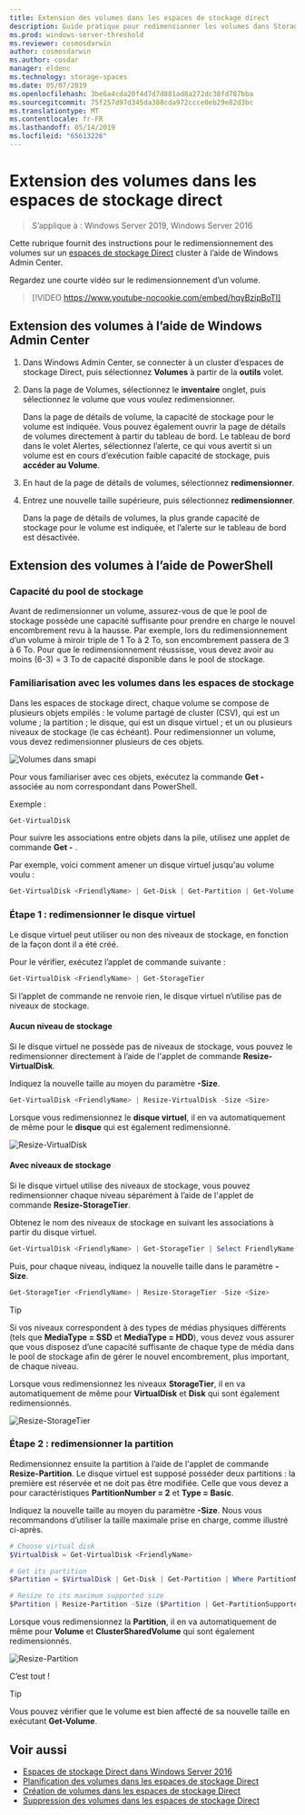 ```yaml
---
title: Extension des volumes dans les espaces de stockage direct
description: Guide pratique pour redimensionner les volumes dans Storage Spaces Direct using Windows Admin Center et PowerShell.
ms.prod: windows-server-threshold
ms.reviewer: cosmosdarwin
author: cosmosdarwin
ms.author: cosdar
manager: eldenc
ms.technology: storage-spaces
ms.date: 05/07/2019
ms.openlocfilehash: 3be6a4cda20f4d7d7d881ad8a272dc38fd787bba
ms.sourcegitcommit: 75f257d97d345da388cda972ccce0eb29e82d3bc
ms.translationtype: MT
ms.contentlocale: fr-FR
ms.lasthandoff: 05/14/2019
ms.locfileid: "65613226"
---
```

# <a name="extending-volumes-in-storage-spaces-direct"></a>Extension des volumes dans les espaces de stockage direct
> S’applique à : Windows Server 2019, Windows Server 2016

Cette rubrique fournit des instructions pour le redimensionnement des volumes sur un [espaces de stockage Direct](storage-spaces-direct-overview.md) cluster à l’aide de Windows Admin Center.

Regardez une courte vidéo sur le redimensionnement d’un volume.

> [!VIDEO https://www.youtube-nocookie.com/embed/hqyBzipBoTI]

## <a name="extending-volumes-using-windows-admin-center"></a>Extension des volumes à l’aide de Windows Admin Center

1. Dans Windows Admin Center, se connecter à un cluster d’espaces de stockage Direct, puis sélectionnez **Volumes** à partir de la **outils** volet.
2. Dans la page de Volumes, sélectionnez le **inventaire** onglet, puis sélectionnez le volume que vous voulez redimensionner.

    Dans la page de détails de volume, la capacité de stockage pour le volume est indiquée. Vous pouvez également ouvrir la page de détails de volumes directement à partir du tableau de bord. Le tableau de bord dans le volet Alertes, sélectionnez l’alerte, ce qui vous avertit si un volume est en cours d’exécution faible capacité de stockage, puis **accéder au Volume**.

4. En haut de la page de détails de volumes, sélectionnez **redimensionner**.
5. Entrez une nouvelle taille supérieure, puis sélectionnez **redimensionner**.

    Dans la page de détails de volumes, la plus grande capacité de stockage pour le volume est indiquée, et l’alerte sur le tableau de bord est désactivée.

## <a name="extending-volumes-using-powershell"></a>Extension des volumes à l’aide de PowerShell

### <a name="capacity-in-the-storage-pool"></a>Capacité du pool de stockage

Avant de redimensionner un volume, assurez-vous de que le pool de stockage possède une capacité suffisante pour prendre en charge le nouvel encombrement revu à la hausse. Par exemple, lors du redimensionnement d’un volume à miroir triple de 1 To à 2 To, son encombrement passera de 3 à 6 To. Pour que le redimensionnement réussisse, vous devez avoir au moins (6-3) = 3 To de capacité disponible dans le pool de stockage.

### <a name="familiarity-with-volumes-in-storage-spaces"></a>Familiarisation avec les volumes dans les espaces de stockage

Dans les espaces de stockage direct, chaque volume se compose de plusieurs objets empilés : le volume partagé de cluster (CSV), qui est un volume ; la partition ; le disque, qui est un disque virtuel ; et un ou plusieurs niveaux de stockage (le cas échéant). Pour redimensionner un volume, vous devez redimensionner plusieurs de ces objets.

![Volumes dans smapi](media/resize-volumes/volumes-in-smapi.png)

Pour vous familiariser avec ces objets, exécutez la commande **Get -** associée au nom correspondant dans PowerShell.

Exemple :

```PowerShell
Get-VirtualDisk
```

Pour suivre les associations entre objets dans la pile, utilisez une applet de commande **Get -** .

Par exemple, voici comment amener un disque virtuel jusqu'au volume voulu :

```PowerShell
Get-VirtualDisk <FriendlyName> | Get-Disk | Get-Partition | Get-Volume 
```

### <a name="step-1--resize-the-virtual-disk"></a>Étape 1 : redimensionner le disque virtuel

Le disque virtuel peut utiliser ou non des niveaux de stockage, en fonction de la façon dont il a été créé.

Pour le vérifier, exécutez l’applet de commande suivante :

```PowerShell
Get-VirtualDisk <FriendlyName> | Get-StorageTier 
```

Si l’applet de commande ne renvoie rien, le disque virtuel n’utilise pas de niveaux de stockage.

#### <a name="no-storage-tiers"></a>Aucun niveau de stockage

Si le disque virtuel ne possède pas de niveaux de stockage, vous pouvez le redimensionner directement à l’aide de l'applet de commande **Resize-VirtualDisk**.

Indiquez la nouvelle taille au moyen du paramètre **-Size**.

```PowerShell
Get-VirtualDisk <FriendlyName> | Resize-VirtualDisk -Size <Size>
```

Lorsque vous redimensionnez le **disque virtuel**, il en va automatiquement de même pour le **disque** qui est également redimensionné.

![Resize-VirtualDisk](media/resize-volumes/Resize-VirtualDisk.gif)

#### <a name="with-storage-tiers"></a>Avec niveaux de stockage

Si le disque virtuel utilise des niveaux de stockage, vous pouvez redimensionner chaque niveau séparément à l’aide de l'applet de commande **Resize-StorageTier**.

Obtenez le nom des niveaux de stockage en suivant les associations à partir du disque virtuel.

```PowerShell
Get-VirtualDisk <FriendlyName> | Get-StorageTier | Select FriendlyName
```

Puis, pour chaque niveau, indiquez la nouvelle taille dans le paramètre **-Size**.

```PowerShell
Get-StorageTier <FriendlyName> | Resize-StorageTier -Size <Size>
```

> [!TIP]
> Si vos niveaux correspondent à des types de médias physiques différents (tels que **MediaType = SSD** et **MediaType = HDD**), vous devez vous assurer que vous disposez d’une capacité suffisante de chaque type de média dans le pool de stockage afin de gérer le nouvel encombrement, plus important, de chaque niveau.

Lorsque vous redimensionnez les niveaux **StorageTier**, il en va automatiquement de même pour **VirtualDisk** et **Disk** qui sont également redimensionnés.

![Resize-StorageTier](media/resize-volumes/Resize-StorageTier.gif)

### <a name="step-2--resize-the-partition"></a>Étape 2 : redimensionner la partition

Redimensionnez ensuite la partition à l’aide de l'applet de commande **Resize-Partition**. Le disque virtuel est supposé posséder deux partitions : la première est réservée et ne doit pas être modifiée. Celle que vous devez a pour caractéristiques **PartitionNumber = 2** et **Type = Basic**.

Indiquez la nouvelle taille au moyen du paramètre **-Size**. Nous vous recommandons d’utiliser la taille maximale prise en charge, comme illustré ci-après.

```PowerShell
# Choose virtual disk
$VirtualDisk = Get-VirtualDisk <FriendlyName>

# Get its partition
$Partition = $VirtualDisk | Get-Disk | Get-Partition | Where PartitionNumber -Eq 2

# Resize to its maximum supported size 
$Partition | Resize-Partition -Size ($Partition | Get-PartitionSupportedSize).SizeMax
```

Lorsque vous redimensionnez la **Partition**, il en va automatiquement de même pour **Volume** et **ClusterSharedVolume** qui sont également redimensionnés.

![Resize-Partition](media/resize-volumes/Resize-Partition.gif)

C’est tout !

> [!TIP]
> Vous pouvez vérifier que le volume est bien affecté de sa nouvelle taille en exécutant **Get-Volume**.

## <a name="see-also"></a>Voir aussi

- [Espaces de stockage Direct dans Windows Server 2016](storage-spaces-direct-overview.md)
- [Planification des volumes dans les espaces de stockage Direct](plan-volumes.md)
- [Création de volumes dans les espaces de stockage Direct](create-volumes.md)
- [Suppression des volumes dans les espaces de stockage Direct](delete-volumes.md)
